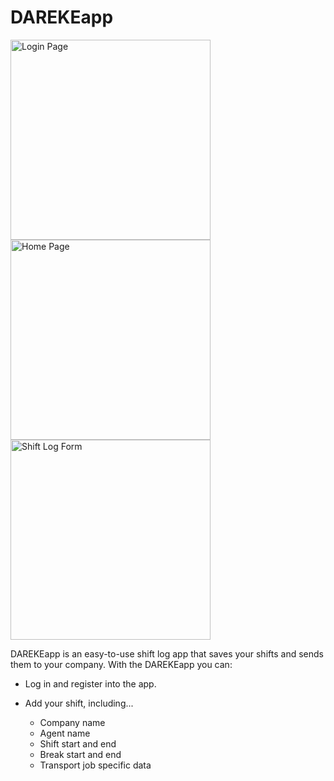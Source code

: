 # DAREKEapp

<img src="https://i.stack.imgur.com/7cH32.png" alt="Login Page" width="320">
<img src="https://i.stack.imgur.com/a1qB9.png" alt="Home Page" width="320">
<img src="https://i.stack.imgur.com/oBHpN.png" alt="Shift Log Form" width="320">

DAREKEapp is an easy-to-use shift log app that saves your shifts and sends them to your company.
With the DAREKEapp you can:

- Log in and register into the app.

- Add your shift, including...
    - Company name
    - Agent name
    - Shift start and end
    - Break start and end
    - Transport job specific data
